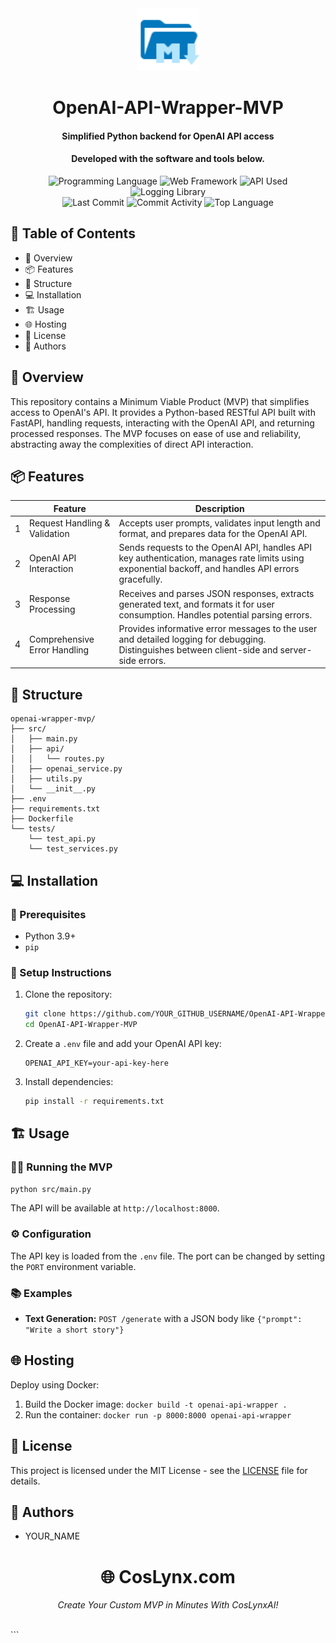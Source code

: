 <div class="hero-icon" align="center">
  <img src="https://raw.githubusercontent.com/PKief/vscode-material-icon-theme/ec559a9f6bfd399b82bb44393651661b08aaf7ba/icons/folder-markdown-open.svg" width="100" />
</div>

<h1 align="center">
OpenAI-API-Wrapper-MVP
</h1>
<h4 align="center">Simplified Python backend for OpenAI API access</h4>
<h4 align="center">Developed with the software and tools below.</h4>
<div class="badges" align="center">
  <img src="https://img.shields.io/badge/Language-Python-blue" alt="Programming Language">
  <img src="https://img.shields.io/badge/Framework-FastAPI-red" alt="Web Framework">
  <img src="https://img.shields.io/badge/API-OpenAI-blue" alt="API Used">
  <img src="https://img.shields.io/badge/Logging-Loguru-black" alt="Logging Library">
</div>
<div class="badges" align="center">
  <img src="https://img.shields.io/github/last-commit/YOUR_GITHUB_USERNAME/OpenAI-API-Wrapper-MVP?style=flat-square&color=5D6D7E" alt="Last Commit">
  <img src="https://img.shields.io/github/commit-activity/m/YOUR_GITHUB_USERNAME/OpenAI-API-Wrapper-MVP?style=flat-square&color=5D6D7E" alt="Commit Activity">
  <img src="https://img.shields.io/github/languages/top/YOUR_GITHUB_USERNAME/OpenAI-API-Wrapper-MVP?style=flat-square&color=5D6D7E" alt="Top Language">
</div>

## 📑 Table of Contents
- 📍 Overview
- 📦 Features
- 📂 Structure
- 💻 Installation
- 🏗️ Usage
- 🌐 Hosting
- 📄 License
- 👏 Authors

## 📍 Overview
This repository contains a Minimum Viable Product (MVP) that simplifies access to OpenAI's API.  It provides a Python-based RESTful API built with FastAPI, handling requests, interacting with the OpenAI API, and returning processed responses. The MVP focuses on ease of use and reliability, abstracting away the complexities of direct API interaction.

## 📦 Features
|    | Feature                      | Description                                                                                                                                   |
|----|------------------------------|-----------------------------------------------------------------------------------------------------------------------------------------------|
| 1  | Request Handling & Validation | Accepts user prompts, validates input length and format, and prepares data for the OpenAI API.                                                        |
| 2  | OpenAI API Interaction        | Sends requests to the OpenAI API, handles API key authentication, manages rate limits using exponential backoff, and handles API errors gracefully. |
| 3  | Response Processing           | Receives and parses JSON responses, extracts generated text, and formats it for user consumption. Handles potential parsing errors.                     |
| 4  | Comprehensive Error Handling  | Provides informative error messages to the user and detailed logging for debugging. Distinguishes between client-side and server-side errors.         |


## 📂 Structure
```text
openai-wrapper-mvp/
├── src/
│   ├── main.py
│   ├── api/
│   │   └── routes.py
│   ├── openai_service.py
│   ├── utils.py
│   └── __init__.py
├── .env
├── requirements.txt
├── Dockerfile
└── tests/
    └── test_api.py
    └── test_services.py

```

## 💻 Installation
### 🔧 Prerequisites
- Python 3.9+
- `pip`

### 🚀 Setup Instructions
1. Clone the repository:
   ```bash
   git clone https://github.com/YOUR_GITHUB_USERNAME/OpenAI-API-Wrapper-MVP.git
   cd OpenAI-API-Wrapper-MVP
   ```
2. Create a `.env` file and add your OpenAI API key:
   ```
   OPENAI_API_KEY=your-api-key-here
   ```
3. Install dependencies:
   ```bash
   pip install -r requirements.txt
   ```

## 🏗️ Usage
### 🏃‍♂️ Running the MVP
```bash
python src/main.py
```
The API will be available at `http://localhost:8000`.

### ⚙️ Configuration
The API key is loaded from the `.env` file.  The port can be changed by setting the `PORT` environment variable.

### 📚 Examples
- **Text Generation:**  `POST /generate` with a JSON body like `{"prompt": "Write a short story"}`

## 🌐 Hosting
Deploy using Docker:
1. Build the Docker image: `docker build -t openai-api-wrapper .`
2. Run the container: `docker run -p 8000:8000 openai-api-wrapper`


## 📄 License
This project is licensed under the MIT License - see the [LICENSE](LICENSE) file for details.

## 👏 Authors
- YOUR_NAME


<p align="center">
  <h1 align="center">🌐 CosLynx.com</h1>
</p>
<p align="center">
  <em>Create Your Custom MVP in Minutes With CosLynxAI!</em>
</p>
<div class="badges" align="center">
<img src="https://img.shields.io/badge/Developers-Drix10,_Kais_Radwan-red" alt="">
<img src="https://img.shields.io/badge/Website-CosLynx.com-blue" alt="">
<img src="https://img.shields.io/badge/Backed_by-Google,_Microsoft_&_Amazon_for_Startups-red" alt="">
<img src="https://img.shields.io/badge/Finalist-Backdrop_Build_v4,_v6-black" alt="">
</div>
```